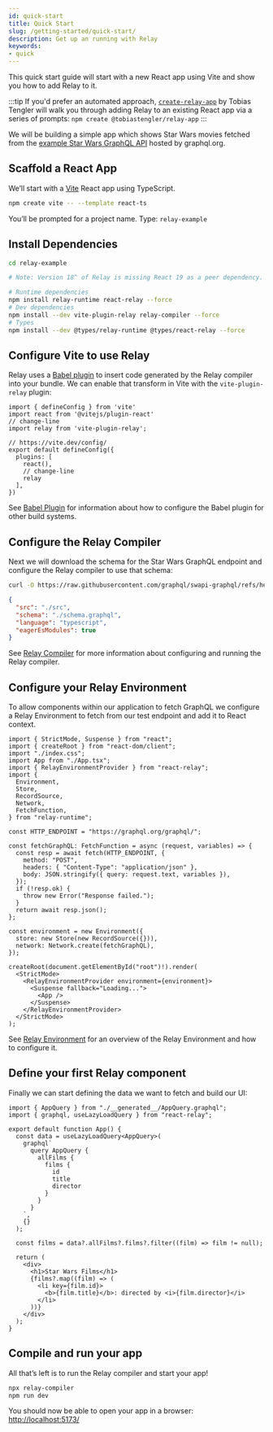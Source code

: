```yaml
---
id: quick-start
title: Quick Start
slug: /getting-started/quick-start/
description: Get up an running with Relay
keywords:
- quick
---
```

This quick start guide will start with a new React app using Vite and show you how to add Relay to it.

:::tip
If you'd prefer an automated approach, [`create-relay-app`](https://github.com/tobias-tengler/create-relay-app) by Tobias Tengler will walk you through adding Relay to an existing React app via a series of prompts: `npm create @tobiastengler/relay-app`
:::

We will be building a simple app which shows Star Wars movies fetched from the [example Star Wars GraphQL API](https://graphql.org/swapi-graphql/) hosted by graphql.org.

## Scaffold a React App

We’ll start with a [Vite](https://vite.dev/) React app using TypeScript.

```bash
npm create vite -- --template react-ts
```

You’ll be prompted for a project name. Type: `relay-example`

## Install Dependencies

```bash
cd relay-example

# Note: Version 18^ of Relay is missing React 19 as a peer dependency. This will be fixed in the next release. Until then we must add `--force` to the following commands.

# Runtime dependencies
npm install relay-runtime react-relay --force
# Dev dependencies
npm install --dev vite-plugin-relay relay-compiler --force
# Types
npm install --dev @types/relay-runtime @types/react-relay --force
```

## Configure Vite to use Relay

Relay uses a [Babel plugin](./babel-plugin.md) to insert code generated by the Relay compiler into your bundle. We can enable that transform in Vite with the `vite-plugin-relay` plugin:

```tsx title="vite.config.ts"
import { defineConfig } from 'vite'
import react from '@vitejs/plugin-react'
// change-line
import relay from 'vite-plugin-relay';

// https://vite.dev/config/
export default defineConfig({
  plugins: [
    react(),
    // change-line
    relay
  ],
})
```

See [Babel Plugin](./babel-plugin.md) for information about how to configure the Babel plugin for other build systems.

## Configure the Relay Compiler

Next we will download the schema for the Star Wars GraphQL endpoint and configure the Relay compiler to use that schema:

```bash
curl -O https://raw.githubusercontent.com/graphql/swapi-graphql/refs/heads/master/schema.graphql
```

```json title="relay.config.json"
{
  "src": "./src",
  "schema": "./schema.graphql",
  "language": "typescript",
  "eagerEsModules": true
}
```

See [Relay Compiler](./compiler.md) for more information about configuring and running the Relay compiler.

## Configure your Relay Environment

To allow components within our application to fetch GraphQL we configure a Relay Environment to fetch from our test endpoint and add it to React context.

```tsx title="src/main.tsx"
import { StrictMode, Suspense } from "react";
import { createRoot } from "react-dom/client";
import "./index.css";
import App from "./App.tsx";
import { RelayEnvironmentProvider } from "react-relay";
import {
  Environment,
  Store,
  RecordSource,
  Network,
  FetchFunction,
} from "relay-runtime";

const HTTP_ENDPOINT = "https://graphql.org/graphql/";

const fetchGraphQL: FetchFunction = async (request, variables) => {
  const resp = await fetch(HTTP_ENDPOINT, {
    method: "POST",
    headers: { "Content-Type": "application/json" },
    body: JSON.stringify({ query: request.text, variables }),
  });
  if (!resp.ok) {
    throw new Error("Response failed.");
  }
  return await resp.json();
};

const environment = new Environment({
  store: new Store(new RecordSource({})),
  network: Network.create(fetchGraphQL),
});

createRoot(document.getElementById("root")!).render(
  <StrictMode>
    <RelayEnvironmentProvider environment={environment}>
      <Suspense fallback="Loading...">
        <App />
      </Suspense>
    </RelayEnvironmentProvider>
  </StrictMode>
);
```

See [Relay Environment](../api-reference/relay-runtime/relay-environment.md) for an overview of the Relay Environment and how to configure it.

## Define your first Relay component

Finally we can start defining the data we want to fetch and build our UI:

```tsx title="src/App.tsx"
import { AppQuery } from "./__generated__/AppQuery.graphql";
import { graphql, useLazyLoadQuery } from "react-relay";

export default function App() {
  const data = useLazyLoadQuery<AppQuery>(
    graphql`
      query AppQuery {
        allFilms {
          films {
            id
            title
            director
          }
        }
      }
    `,
    {}
  );

  const films = data?.allFilms?.films?.filter((film) => film != null);

  return (
    <div>
      <h1>Star Wars Films</h1>
      {films?.map((film) => (
        <li key={film.id}>
          <b>{film.title}</b>: directed by <i>{film.director}</i>
        </li>
      ))}
    </div>
  );
}
```

## Compile and run your app

All that’s left is to run the Relay compiler and start your app!

```bash
npx relay-compiler
npm run dev
```

You should now be able to open your app in a browser: [http://localhost:5173/](http://localhost:5173/)
